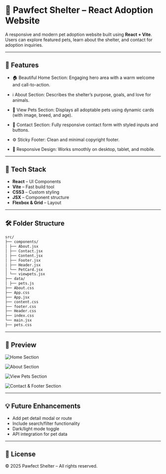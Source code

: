 # 🐾 Pawfect Shelter – React Adoption Website

A responsive and modern pet adoption website built using **React + Vite**.  
Users can explore featured pets, learn about the shelter, and contact for adoption inquiries.

---

## 🚀 Features

- 🏠 Beautiful Home Section: Engaging hero area with a warm welcome and call-to-action.

- ℹ️ About Section: Describes the shelter’s purpose, goals, and love for animals.

- 🐶 View Pets Section: Displays all adoptable pets using dynamic cards (with image, breed, and age).

- 💌 Contact Section: Fully responsive contact form with styled inputs and buttons.

- ⚙️ Sticky Footer: Clean and minimal copyright footer.

- 🎨 Responsive Design: Works smoothly on desktop, tablet, and mobile.

---

## 🧩 Tech Stack

- **React** – UI Components  
- **Vite** – Fast build tool  
- **CSS3** – Custom styling  
- **JSX** – Component structure  
- **Flexbox & Grid** – Layout  

---

## 🛠️ Folder Structure
```bash
src/
├── components/
│ ├── About.jsx
│ ├── Contact.jsx
│ ├── Content.jsx
│ ├── Footer.jsx
│ ├── Header.jsx
│ └── PetCard.jsx
│ └── viewpets.jsx
├── data/
│ ├── pets.js
├── About.css
├── App.css
├── App.jsx
├── content.css
├── footer.css
├── Header.css
├── index.css
└── main.jsx
├── pets.css
```

---

## 📸 Preview
![Home Section](https://github.com/user-attachments/assets/0d7cd6b8-6fda-4e95-ad02-e60ac0d51079)

![About Section](https://github.com/user-attachments/assets/96d18283-97fe-4d34-8ffc-e8b849600db5)

![View Pets Section](https://github.com/user-attachments/assets/823445a7-cbe2-48cf-bb9a-e22ee714a9eb)

![Contact & Footer Section](https://github.com/user-attachments/assets/930ba896-9551-4e7e-87c6-41162afb664a)


---

## 💡 Future Enhancements

- Add pet detail modal or route  
- Include search/filter functionality  
- Dark/light mode toggle  
- API integration for pet data  

---

## 📄 License

© 2025 Pawfect Shelter – All rights reserved.

